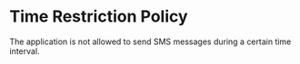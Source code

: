 # Time Restriction Policy

The application is not allowed to send SMS messages during a certain time interval.
